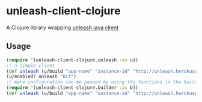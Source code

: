 # unleash-client-clojure

A Clojure library wrapping [unleash java client](https://github.com/Unleash/unleash-client-java)
## Usage

```clojure
(require '[unleash-client-clojure.unleash :as u])
;; a simple client
(def unleash (u/build "app-name" "instance-id" "http://unleash.herokuapp.com/api/"))
(u/enabled? unleash "Bit")
;; more configuration can be passed by using the functions in the builder namespace
(require '[unleash-client-clojure.builder :as b])
(def unleash (u/build "app-name" "instance-id" "http://unleash.herokuapp.com/api/" (b/environment "staging") (b/fetch-toggles-interval 15)))

```
